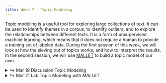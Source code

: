 ```yaml
---
title: Week 7 - Topic Modeling
---
```

Topic modeling is a useful tool for exploring large collections of text. It can be used to identify themes in a corpus, to identify outliers, and to explore the relationships between different texts. It is a form of unsupervised machine learning, which means that it does not require a human to provide a training set of labeled data. During the first session of this week, we will look at how the sieving out of topics works, and how to interpret the results. In the second session, we will use [MALLET](https://mimno.github.io/Mallet/topics) to build a topic model of our own.

<details>
  <summary class="session-summary">
    <span class="arrow">↪</span>
    <span class="date-label">Mar 19</span>
    <span class="label label-blue">Discussion</span>
    <span class="session-title">Topic Modeling</span>
  </summary>
  <div markdown="1">
- [Slides](#)
- Pre-Class Reflection
</div>
</details>

<details>
  <summary class="session-summary">
    <span class="arrow">↪</span>
    <span class="date-label">Mar 21</span>
    <span class="label label-red">Lab</span>
    <span class="session-title">Topic Modeling with <i>MALLET</i></span>
  </summary>
  <div markdown="1">
- [Slides](#)
- Pre-Class Reflection
</div>
</details>
